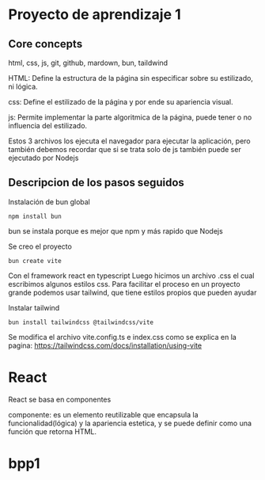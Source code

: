 # Proyecto de aprendizaje 1

## Core concepts
html, css, js, git, github, mardown, bun, taildwind

HTML: Define la estructura de la página sin especificar sobre su estilizado, ni lógica.

css: Define el estilizado de la página y por ende su apariencia visual.

js: Permite implementar la parte algoritmica de la página, puede tener o no influencia del estilizado.

Estos 3 archivos los ejecuta el navegador para ejecutar la aplicación, pero también debemos recordar que si se trata solo de js también puede ser ejecutado por Nodejs

## Descripcion de los pasos seguidos
Instalación de bun global
```
npm install bun
```
bun se instala porque es mejor que npm y más rapido que Nodejs

Se creo el proyecto 
```
bun create vite
```
Con el framework react en typescript
Luego hicimos un archivo .css el cual escribimos algunos estilos css.
Para facilitar el proceso en un proyecto grande podemos usar tailwind, que tiene estilos propios que pueden ayudar

Instalar tailwind
```
bun install tailwindcss @tailwindcss/vite
```
Se modifica el archivo vite.config.ts e index.css como se explica en la pagina:
https://tailwindcss.com/docs/installation/using-vite

# React

React se basa en componentes

componente: es un elemento reutilizable que encapsula la funcionalidad(lógica) y la apariencia estetica, y se puede definir como una función que retorna HTML.


# bpp1
